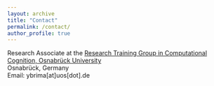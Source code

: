 ```yaml
---
layout: archive
title: "Contact"
permalink: /contact/
author_profile: true
---
```

Research Associate at the <a href="https://www.comco.uni-osnabrueck.de/en/startpage.html" target="_blank">Research Training Group in Computational Cognition, Osnabrück University</a><br>
Osnabrück, Germany<br>
Email: ybrima[at]uos[dot].de
